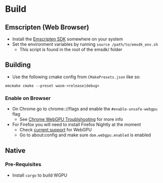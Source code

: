 # Build
## Emscripten (Web Browser)
- Install the [Emscripten SDK](https://emscripten.org/docs/getting_started/downloads.html) somewhere on
your system
- Set the environment variables by running `source /path/to/emsdk_env.sh`
    - This script is found in the root of the emsdk/ folder
## Building
- Use the following cmake config from `CMakePresets.json` like so:
```
emcmake cmake --preset wasm-<release|debug>
```
### Enable on Browser
- On Chrome go to chrome:://flags and enable the `#enable-unsafe-webgpu` flag
    - See [Chrome WebGPU Troublshooting](https://developer.chrome.com/docs/web-platform/webgpu/troubleshooting-tips) for more info
- For Firefox you will need to install Firefox Nightly at the moment
    - Check [current support](https://developer.mozilla.org/en-US/docs/Web/API/WebGPU_API#browser_compatibility) for WebGPU
    - Go to about:config and make sure `dom.webgpu.enabled` is enabled

## Native
### Pre-Requisites
- Install `cargo` to build WGPU
